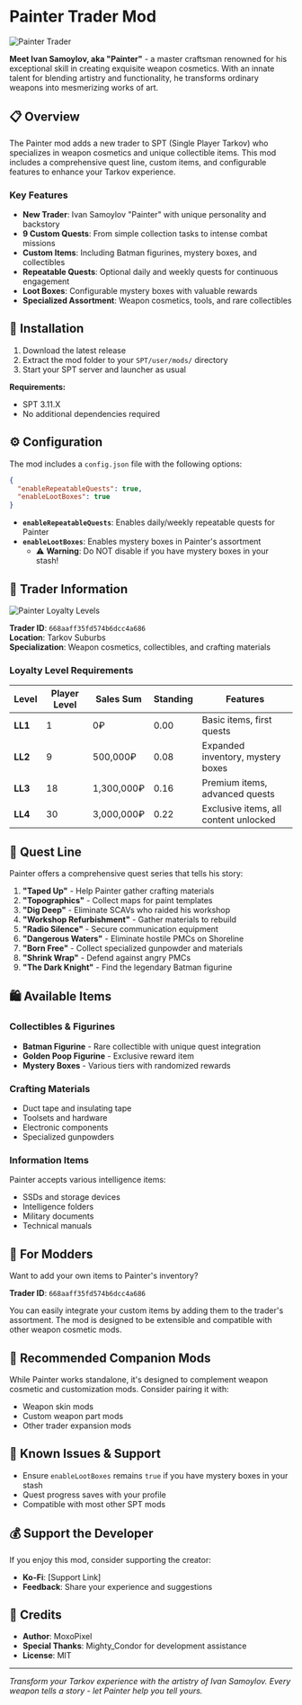 # Painter Trader Mod

![Painter Trader](https://i.imgur.com/2GGvITe.jpeg)

**Meet Ivan Samoylov, aka "Painter"** - a master craftsman renowned for his exceptional skill in creating exquisite weapon cosmetics. With an innate talent for blending artistry and functionality, he transforms ordinary weapons into mesmerizing works of art.

## 📋 Overview

The Painter mod adds a new trader to SPT (Single Player Tarkov) who specializes in weapon cosmetics and unique collectible items. This mod includes a comprehensive quest line, custom items, and configurable features to enhance your Tarkov experience.

### Key Features

- **New Trader**: Ivan Samoylov "Painter" with unique personality and backstory
- **9 Custom Quests**: From simple collection tasks to intense combat missions
- **Custom Items**: Including Batman figurines, mystery boxes, and collectibles
- **Repeatable Quests**: Optional daily and weekly quests for continuous engagement
- **Loot Boxes**: Configurable mystery boxes with valuable rewards
- **Specialized Assortment**: Weapon cosmetics, tools, and rare collectibles

## 🚀 Installation

1. Download the latest release
2. Extract the mod folder to your `SPT/user/mods/` directory
3. Start your SPT server and launcher as usual

**Requirements:**
- SPT 3.11.X
- No additional dependencies required

## ⚙️ Configuration

The mod includes a `config.json` file with the following options:

```json
{
  "enableRepeatableQuests": true,
  "enableLootBoxes": true
}
```

- **`enableRepeatableQuests`**: Enables daily/weekly repeatable quests for Painter
- **`enableLootBoxes`**: Enables mystery boxes in Painter's assortment
  - ⚠️ **Warning**: Do NOT disable if you have mystery boxes in your stash!

## 👤 Trader Information

![Painter Loyalty Levels](https://i.imgur.com/7Tr6tbC.png)

**Trader ID**: `668aaff35fd574b6dcc4a686`  
**Location**: Tarkov Suburbs  
**Specialization**: Weapon cosmetics, collectibles, and crafting materials

### Loyalty Level Requirements

| Level | Player Level | Sales Sum | Standing | Features |
|-------|-------------|-----------|----------|----------|
| **LL1** | 1 | 0₽ | 0.00 | Basic items, first quests |
| **LL2** | 9 | 500,000₽ | 0.08 | Expanded inventory, mystery boxes |
| **LL3** | 18 | 1,300,000₽ | 0.16 | Premium items, advanced quests |
| **LL4** | 30 | 3,000,000₽ | 0.22 | Exclusive items, all content unlocked |

## 📜 Quest Line

Painter offers a comprehensive quest series that tells his story:

1. **"Taped Up"** - Help Painter gather crafting materials
2. **"Topographics"** - Collect maps for paint templates
3. **"Dig Deep"** - Eliminate SCAVs who raided his workshop
4. **"Workshop Refurbishment"** - Gather materials to rebuild
5. **"Radio Silence"** - Secure communication equipment
6. **"Dangerous Waters"** - Eliminate hostile PMCs on Shoreline
7. **"Born Free"** - Collect specialized gunpowder and materials
8. **"Shrink Wrap"** - Defend against angry PMCs
9. **"The Dark Knight"** - Find the legendary Batman figurine

## 🛍️ Available Items

### Collectibles & Figurines
- **Batman Figurine** - Rare collectible with unique quest integration
- **Golden Poop Figurine** - Exclusive reward item
- **Mystery Boxes** - Various tiers with randomized rewards

### Crafting Materials
- Duct tape and insulating tape
- Toolsets and hardware
- Electronic components
- Specialized gunpowders

### Information Items
Painter accepts various intelligence items:
- SSDs and storage devices
- Intelligence folders
- Military documents
- Technical manuals

## 🔧 For Modders

Want to add your own items to Painter's inventory?

**Trader ID**: `668aaff35fd574b6dcc4a686`

You can easily integrate your custom items by adding them to the trader's assortment. The mod is designed to be extensible and compatible with other weapon cosmetic mods.

## 🎯 Recommended Companion Mods

While Painter works standalone, it's designed to complement weapon cosmetic and customization mods. Consider pairing it with:
- Weapon skin mods
- Custom weapon part mods  
- Other trader expansion mods

## 🐛 Known Issues & Support

- Ensure `enableLootBoxes` remains `true` if you have mystery boxes in your stash
- Quest progress saves with your profile
- Compatible with most other SPT mods

## 💰 Support the Developer

If you enjoy this mod, consider supporting the creator:
- **Ko-Fi**: [Support Link]
- **Feedback**: Share your experience and suggestions

## 📝 Credits

- **Author**: MoxoPixel
- **Special Thanks**: Mighty_Condor for development assistance
- **License**: MIT

---

*Transform your Tarkov experience with the artistry of Ivan Samoylov. Every weapon tells a story - let Painter help you tell yours.*
